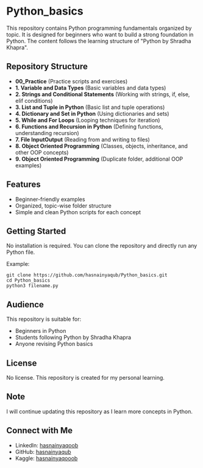 # Python_basics

This repository contains Python programming fundamentals organized by topic. It is designed for beginners who want to build a strong foundation in Python. The content follows the learning structure of "Python by Shradha Khapra".

## Repository Structure

- **00_Practice** (Practice scripts and exercises)  
- **1. Variable and Data Types** (Basic variables and data types)  
- **2. Strings and Conditional Statements** (Working with strings, if, else, elif conditions)  
- **3. List and Tuple in Python** (Basic list and tuple operations)  
- **4. Dictionary and Set in Python** (Using dictionaries and sets)  
- **5. While and For Loops** (Looping techniques for iteration)  
- **6. Functions and Recursion in Python** (Defining functions, understanding recursion)  
- **7. File InputOutput** (Reading from and writing to files)  
- **8. Object Oriented Programming** (Classes, objects, inheritance, and other OOP concepts)  
- **9. Object Oriented Programming** (Duplicate folder, additional OOP examples)

## Features

- Beginner-friendly examples  
- Organized, topic-wise folder structure  
- Simple and clean Python scripts for each concept

## Getting Started

No installation is required. You can clone the repository and directly run any Python file.

Example:

`git clone https://github.com/hasnainyaqub/Python_basics.git`  
`cd Python_basics`  
`python3 filename.py`  

## Audience

This repository is suitable for:

- Beginners in Python  
- Students following Python by Shradha Khapra  
- Anyone revising Python basics

## License

No license. This repository is created for my personal learning.

## Note

I will continue updating this repository as I learn more concepts in Python.


## Connect with Me

- LinkedIn: [hasnainyaqoob](https://www.linkedin.com/in/hasnainyaqoob/)
- GitHub: [hasnainyaqub](https://github.com/hasnainyaqub)
- Kaggle: [hasnainyaqooob](https://www.kaggle.com/hasnainyaqooob)

